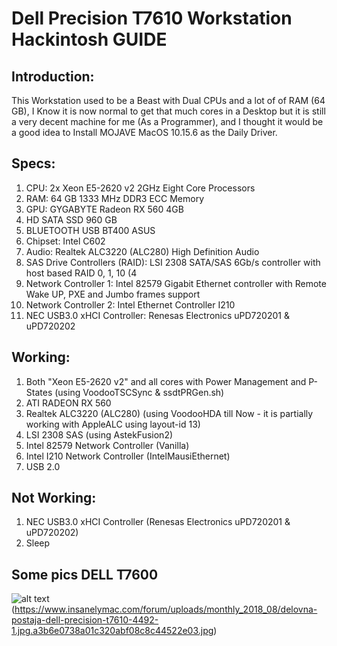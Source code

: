 # Dell Precision T7610 Workstation Hackintosh GUIDE

## Introduction: 

This Workstation used to be a Beast with Dual CPUs and a lot of of RAM (64 GB), I Know it is now normal to get that much cores in a Desktop but it is still a very decent machine for me (As a Programmer), and I thought it would be a good idea to Install MOJAVE MacOS 10.15.6 as the Daily Driver.

## Specs:

1. CPU: 2x Xeon E5-2620 v2 2GHz Eight Core Processors
1. RAM: 64 GB 1333 MHz DDR3 ECC Memory
1. GPU: GYGABYTE Radeon RX 560 4GB
1. HD SATA SSD 960 GB
1. BLUETOOTH USB BT400 ASUS
1. Chipset: Intel C602
1. Audio: Realtek ALC3220 (ALC280) High Definition Audio
1. SAS Drive Controllers (RAID): LSI 2308 SATA/SAS 6Gb/s controller with host based RAID 0, 1, 10 (4 
1. Network Controller 1: Intel 82579 Gigabit Ethernet controller with Remote Wake UP, PXE and Jumbo frames support
1. Network Controller 2: Intel Ethernet Controller I210
1. NEC USB3.0 xHCI Controller: Renesas Electronics uPD720201 & uPD720202

## Working:

1. Both "Xeon E5-2620 v2" and all cores with Power Management and P-States (using VoodooTSCSync & ssdtPRGen.sh)
1. ATI RADEON RX 560
1. Realtek ALC3220 (ALC280)  (using VoodooHDA till Now - it is partially working with AppleALC using layout-id 13)
1. LSI 2308 SAS (using AstekFusion2)
1. Intel 82579 Network Controller (Vanilla)
1. Intel I210 Network Controller (IntelMausiEthernet)
1. USB 2.0

## Not Working:

1. NEC USB3.0 xHCI Controller (Renesas Electronics uPD720201 & uPD720202)
1. Sleep

## Some pics DELL T7600

![alt text](https://www.insanelymac.com/forum/uploads/monthly_2018_08/dell_precision_t7610_462_1212_mini_1065183.jpg.708d200690c29b90ba349b695fbe2c2c.jpg)(https://www.insanelymac.com/forum/uploads/monthly_2018_08/delovna-postaja-dell-precision-t7610-4492-1.jpg.a3b6e0738a01c320abf08c8c44522e03.jpg) 

